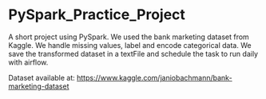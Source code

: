 # PySpark_Practice_Project
A short project using PySpark.
We used the bank marketing dataset from Kaggle.
We handle missing values, label and encode categorical data.
We save the transformed dataset in a textFile and schedule the task to run daily with airflow.

Dataset available at: https://www.kaggle.com/janiobachmann/bank-marketing-dataset
